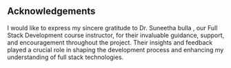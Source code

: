 ## Acknowledgements

I would like to express my sincere gratitude to Dr. Suneetha bulla , our Full Stack Development course instructor, for their invaluable guidance, support, and encouragement throughout the project. Their insights and feedback played a crucial role in shaping the development process and enhancing my understanding of full stack technologies.
